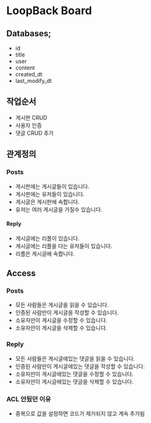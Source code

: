 # LoopBack Board


## Databases;

* id
* title
* user
* content
* created_dt
* last_modify_dt


## 작업순서
* 게시판 CRUD
* 사용자 인증
* 댓글 CRUD 추가

## 관계정의

### Posts

* 게시판에는 게시글들이 있습니다.
* 게시판에는 유저들이 있습니다.
* 게시글은 게시판에 속합니다.
* 유저는 여러 게시글을 가질수 있습니다.

#### Reply

* 게시글에는 리플이 있습니다.
* 게시글에는 리플을 다는 유저들이 있습니다.
* 리플은 게시글에 속합니다.

## Access

### Posts
* 모든 사람들은 게시글을 읽을 수 있습니다.
* 인증된 사람만이 게시글을 작성할 수 있습니다.
* 소유자만이 게시글을 수정할 수 있습니다.
* 소유자만이 게시글을 삭제할 수 있습니다.

### Reply
* 모든 사람들은 게시글에있는 댓글을 읽을 수 있습니다.
* 인증된 사람만이 게시글에있는 댓글을 작성할 수 있습니다.
* 소유자만이 게시글에있는 댓글을 수정할 수 있습니다.
* 소유자만이 게시글에있는 댓글을 삭제할 수 있습니다.


### ACL 안됬던 이유
* 중복으로 값을 설정하면 코드가 제거되지 않고 계속 추가됨
